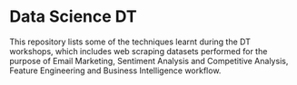 # Data Science DT
This repository lists some of the techniques learnt during the DT workshops, which includes web scraping datasets performed for the purpose of Email Marketing, Sentiment Analysis and Competitive Analysis, Feature Engineering and Business Intelligence workflow. 
